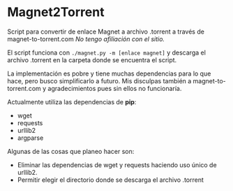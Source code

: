 # Magnet2Torrent
Script para convertir de enlace Magnet a archivo .torrent a través de magnet-to-torrent.com
*No tengo afiliación con el sitio.*

El script funciona con `./magnet.py -m [enlace magnet]` y descarga el archivo .torrent en la carpeta donde se encuentra el script.

La implementación es pobre y tiene muchas dependencias para lo que hace, pero busco simplificarlo a futuro. Mis disculpas también a magnet-to-torrent.com y agradecimientos pues sin ellos no funcionaría.

Actualmente utiliza las dependencias de **pip**:
- wget
- requests
- urllib2
- argparse

Algunas de las cosas que planeo hacer son:
- Eliminar las dependencias de wget y requests haciendo uso único de urllib2.
- Permitir elegir el directorio donde se descarga el archivo .torrent
